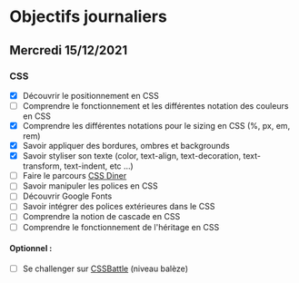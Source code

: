 # Objectifs journaliers

## Mercredi 15/12/2021

### CSS

  * [x] Découvrir le positionnement en CSS
  * [ ] Comprendre le fonctionnement et les différentes notation des couleurs en CSS
  * [X] Comprendre les différentes notations pour le sizing en CSS (%, px, em, rem)
  * [X] Savoir appliquer des bordures, ombres et backgrounds
  * [X] Savoir styliser son texte (color, text-align, text-decoration, text-transform, text-indent, etc …)
  * [ ] Faire le parcours [CSS Diner](https://flukeout.github.io/)
  * [ ] Savoir manipuler les polices en CSS
  * [ ] Découvrir Google Fonts
  * [ ] Savoir intégrer des polices extérieures dans le CSS
  * [ ] Comprendre la notion de cascade en CSS
  * [ ] Comprendre le fonctionnement de l'héritage en CSS

#### Optionnel : 

  * [ ] Se challenger sur [CSSBattle](https://cssbattle.dev/) (niveau balèze)




